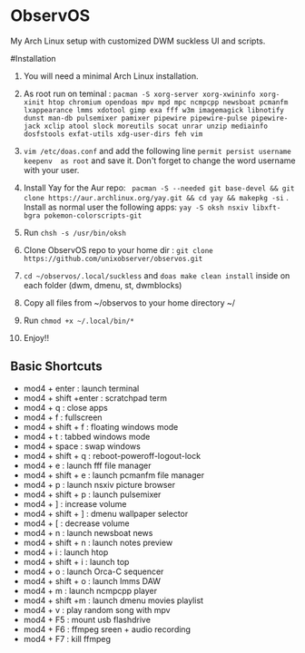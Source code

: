 # ObservOS
My Arch Linux setup with customized DWM suckless UI and scripts.

#Installation

1. You will need a minimal Arch Linux installation.  

2. As root run on teminal : `pacman -S xorg-server xorg-xwininfo xorg-xinit htop chromium opendoas mpv mpd mpc ncmpcpp newsboat pcmanfm lxappearance lmms xdotool gimp exa fff w3m imagemagick libnotify dunst man-db pulsemixer pamixer pipewire pipewire-pulse pipewire-jack xclip atool slock moreutils socat unrar unzip mediainfo dosfstools exfat-utils xdg-user-dirs feh vim` 
3. `vim /etc/doas.conf` and add the following line `permit persist username keepenv  as root` and save it. Don't forget to change the word username with your user. 
4. Install Yay for the Aur repo: ` pacman -S --needed git base-devel && git clone https://aur.archlinux.org/yay.git && cd yay && makepkg -si`
. Install as normal user the following apps: `yay -S oksh nsxiv libxft-bgra pokemon-colorscripts-git`
5. Run `chsh -s /usr/bin/oksh`
6. Clone ObservOS repo to your home dir : `git clone https://github.com/unixobserver/observos.git`
7. `cd ~/observos/.local/suckless` and `doas make clean install`  inside on each folder (dwm, dmenu, st, dwmblocks)
8. Copy all files from ~/observos to your home directory ~/
9. Run `chmod +x ~/.local/bin/*`
10. Enjoy!!


## Basic Shortcuts

- mod4 + enter        : launch terminal
- mod4 + shift +enter : scratchpad term
- mod4 + q            : close apps 
- mod4 + f            : fullscreen
- mod4 + shift + f    : floating windows mode
- mod4 + t            : tabbed windows mode
- mod4 + space        : swap windows
- mod4 + shift + q    : reboot-poweroff-logout-lock 
- mod4 + e            : launch fff file manager
- mod4 + shift + e    : launch pcmanfm file manager
- mod4 + p            : launch nsxiv picture browser
- mod4 + shift + p    : launch pulsemixer
- mod4 + ]            : increase volume
- mod4 + shift + ]    : dmenu wallpaper selector
- mod4 + [            : decrease volume
- mod4 + n            : launch newsboat news
- mod4 + shift + n    : launch notes preview
- mod4 + i            : launch htop
- mod4 + shift + i    : launch top
- mod4 + o            : launch Orca-C sequencer
- mod4 + shift + o    : launch lmms DAW
- mod4 + m            : launch ncmpcpp player
- mod4 + shift +m     : launch dmenu movies playlist
- mod4 + v            : play random song with mpv 
- mod4 + F5           : mount usb flashdrive
- mod4 + F6           : ffmpeg sreen + audio recording
- mod4 + F7           : kill ffmpeg
